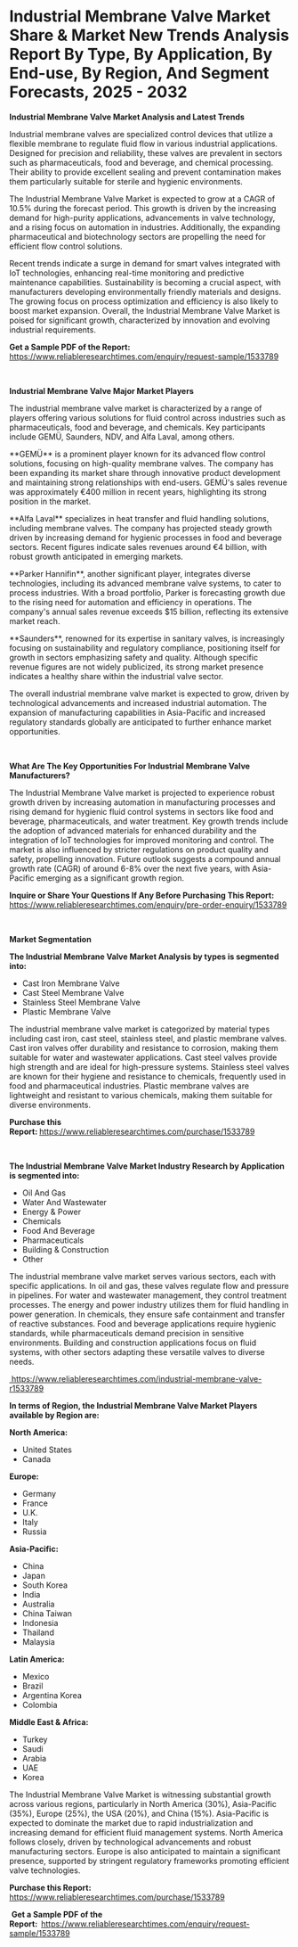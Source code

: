 <p><h1>Industrial Membrane Valve Market Share & Market New Trends Analysis Report By Type, By Application, By End-use, By Region, And Segment Forecasts, 2025 - 2032</h1></p><p><strong>Industrial Membrane Valve Market Analysis and Latest Trends</strong></p>
<p><p>Industrial membrane valves are specialized control devices that utilize a flexible membrane to regulate fluid flow in various industrial applications. Designed for precision and reliability, these valves are prevalent in sectors such as pharmaceuticals, food and beverage, and chemical processing. Their ability to provide excellent sealing and prevent contamination makes them particularly suitable for sterile and hygienic environments.</p><p>The Industrial Membrane Valve Market is expected to grow at a CAGR of 10.5% during the forecast period. This growth is driven by the increasing demand for high-purity applications, advancements in valve technology, and a rising focus on automation in industries. Additionally, the expanding pharmaceutical and biotechnology sectors are propelling the need for efficient flow control solutions.</p><p>Recent trends indicate a surge in demand for smart valves integrated with IoT technologies, enhancing real-time monitoring and predictive maintenance capabilities. Sustainability is becoming a crucial aspect, with manufacturers developing environmentally friendly materials and designs. The growing focus on process optimization and efficiency is also likely to boost market expansion. Overall, the Industrial Membrane Valve Market is poised for significant growth, characterized by innovation and evolving industrial requirements.</p></p>
<p><strong>Get a Sample PDF of the Report:&nbsp;</strong> <a href="https://www.reliableresearchtimes.com/enquiry/request-sample/1533789?utm_campaign=2627&utm_medium=2&utm_source=Github&utm_content=ia&utm_term=16042025&utm_id=industrial-membrane-valve">https://www.reliableresearchtimes.com/enquiry/request-sample/1533789</a></p>
<p>&nbsp;</p>
<p><strong>Industrial Membrane Valve Major Market Players</strong></p>
<p><p>The industrial membrane valve market is characterized by a range of players offering various solutions for fluid control across industries such as pharmaceuticals, food and beverage, and chemicals. Key participants include GEMÜ, Saunders, NDV, and Alfa Laval, among others.</p><p>**GEMÜ** is a prominent player known for its advanced flow control solutions, focusing on high-quality membrane valves. The company has been expanding its market share through innovative product development and maintaining strong relationships with end-users. GEMÜ's sales revenue was approximately €400 million in recent years, highlighting its strong position in the market.</p><p>**Alfa Laval** specializes in heat transfer and fluid handling solutions, including membrane valves. The company has projected steady growth driven by increasing demand for hygienic processes in food and beverage sectors. Recent figures indicate sales revenues around €4 billion, with robust growth anticipated in emerging markets.</p><p>**Parker Hannifin**, another significant player, integrates diverse technologies, including its advanced membrane valve systems, to cater to process industries. With a broad portfolio, Parker is forecasting growth due to the rising need for automation and efficiency in operations. The company's annual sales revenue exceeds $15 billion, reflecting its extensive market reach.</p><p>**Saunders**, renowned for its expertise in sanitary valves, is increasingly focusing on sustainability and regulatory compliance, positioning itself for growth in sectors emphasizing safety and quality. Although specific revenue figures are not widely publicized, its strong market presence indicates a healthy share within the industrial valve sector.</p><p>The overall industrial membrane valve market is expected to grow, driven by technological advancements and increased industrial automation. The expansion of manufacturing capabilities in Asia-Pacific and increased regulatory standards globally are anticipated to further enhance market opportunities.</p></p>
<p>&nbsp;</p>
<p><strong>What Are The Key Opportunities For Industrial Membrane Valve Manufacturers?</strong></p>
<p><p>The Industrial Membrane Valve market is projected to experience robust growth driven by increasing automation in manufacturing processes and rising demand for hygienic fluid control systems in sectors like food and beverage, pharmaceuticals, and water treatment. Key growth trends include the adoption of advanced materials for enhanced durability and the integration of IoT technologies for improved monitoring and control. The market is also influenced by stricter regulations on product quality and safety, propelling innovation. Future outlook suggests a compound annual growth rate (CAGR) of around 6-8% over the next five years, with Asia-Pacific emerging as a significant growth region.</p></p>
<p><strong>Inquire or Share Your Questions If Any Before Purchasing This Report:</strong> <a href="https://www.reliableresearchtimes.com/enquiry/pre-order-enquiry/1533789?utm_campaign=2627&utm_medium=2&utm_source=Github&utm_content=ia&utm_term=16042025&utm_id=industrial-membrane-valve">https://www.reliableresearchtimes.com/enquiry/pre-order-enquiry/1533789</a></p>
<p>&nbsp;</p>
<p><strong>Market Segmentation</strong></p>
<p><strong>The Industrial Membrane Valve Market Analysis by types is segmented into:</strong></p>
<p><ul><li>Cast Iron Membrane Valve</li><li>Cast Steel Membrane Valve</li><li>Stainless Steel Membrane Valve</li><li>Plastic Membrane Valve</li></ul></p>
<p><p>The industrial membrane valve market is categorized by material types including cast iron, cast steel, stainless steel, and plastic membrane valves. Cast iron valves offer durability and resistance to corrosion, making them suitable for water and wastewater applications. Cast steel valves provide high strength and are ideal for high-pressure systems. Stainless steel valves are known for their hygiene and resistance to chemicals, frequently used in food and pharmaceutical industries. Plastic membrane valves are lightweight and resistant to various chemicals, making them suitable for diverse environments.</p></p>
<p><strong>Purchase this Report:&nbsp;</strong><a href="https://www.reliableresearchtimes.com/purchase/1533789?utm_campaign=2627&utm_medium=2&utm_source=Github&utm_content=ia&utm_term=16042025&utm_id=industrial-membrane-valve">https://www.reliableresearchtimes.com/purchase/1533789</a></p>
<p>&nbsp;</p>
<p><strong>The Industrial Membrane Valve Market Industry Research by Application is segmented into:</strong></p>
<p><ul><li>Oil And Gas</li><li>Water And Wastewater</li><li>Energy & Power</li><li>Chemicals</li><li>Food And Beverage</li><li>Pharmaceuticals</li><li>Building & Construction</li><li>Other</li></ul></p>
<p><p>The industrial membrane valve market serves various sectors, each with specific applications. In oil and gas, these valves regulate flow and pressure in pipelines. For water and wastewater management, they control treatment processes. The energy and power industry utilizes them for fluid handling in power generation. In chemicals, they ensure safe containment and transfer of reactive substances. Food and beverage applications require hygienic standards, while pharmaceuticals demand precision in sensitive environments. Building and construction applications focus on fluid systems, with other sectors adapting these versatile valves to diverse needs.</p></p>
<p><a href="https://www.reliableresearchtimes.com/industrial-membrane-valve-r1533789?utm_campaign=2627&utm_medium=2&utm_source=Github&utm_content=ia&utm_term=16042025&utm_id=industrial-membrane-valve">&nbsp;https://www.reliableresearchtimes.com/industrial-membrane-valve-r1533789</a></p>
<p><strong>In terms of Region, the Industrial Membrane Valve Market Players available by Region are:</strong></p>
<p>
    <p> <strong> North America: </strong>
        <ul>
            <li>United States</li>
            <li>Canada</li>
        </ul>
        </p> 
    <p> <strong> Europe: </strong>
        <ul>
            <li>Germany</li>
            <li>France</li>
            <li>U.K.</li>
            <li>Italy</li>
            <li>Russia</li>
        </ul>
        </p> 
    <p> <strong> Asia-Pacific: </strong>
        <ul>
            <li>China</li>
            <li>Japan</li>
            <li>South Korea</li>
            <li>India</li>
            <li>Australia</li>
            <li>China Taiwan</li>
            <li>Indonesia</li>
            <li>Thailand</li>
            <li>Malaysia</li>
        </ul>
        </p> 
    <p> <strong> Latin America: </strong>
        <ul>
            <li>Mexico</li>
            <li>Brazil</li>
            <li>Argentina Korea</li>
            <li>Colombia</li>
        </ul>
        </p> 
    <p> <strong> Middle East & Africa: </strong>
        <ul>
            <li>Turkey</li>
            <li>Saudi</li>
            <li>Arabia</li>
            <li>UAE</li>
            <li>Korea</li>
        </ul>
    </p>
    </p>
<p><p>The Industrial Membrane Valve Market is witnessing substantial growth across various regions, particularly in North America (30%), Asia-Pacific (35%), Europe (25%), the USA (20%), and China (15%). Asia-Pacific is expected to dominate the market due to rapid industrialization and increasing demand for efficient fluid management systems. North America follows closely, driven by technological advancements and robust manufacturing sectors. Europe is also anticipated to maintain a significant presence, supported by stringent regulatory frameworks promoting efficient valve technologies.</p></p>
<p><strong>Purchase this Report: </strong><a href="https://www.reliableresearchtimes.com/purchase/1533789?utm_campaign=2627&utm_medium=2&utm_source=Github&utm_content=ia&utm_term=16042025&utm_id=industrial-membrane-valve">https://www.reliableresearchtimes.com/purchase/1533789</a></p>
<p>&nbsp;<strong>Get a Sample PDF of the Report:&nbsp;&nbsp;</strong><a href="https://www.reliableresearchtimes.com/enquiry/request-sample/1533789?utm_campaign=2627&utm_medium=2&utm_source=Github&utm_content=ia&utm_term=16042025&utm_id=industrial-membrane-valve">https://www.reliableresearchtimes.com/enquiry/request-sample/1533789</a></p>
<p><strong></strong></p>
<p><p></p><p></p><p></p></p>